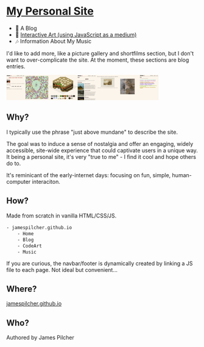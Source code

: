 # [My Personal Site](https://jamespilcher.github.io)

- 📝 A Blog 
- 🎨 [Interactive Art (using JavaScript as a medium)](https://jamespilcher.github.io/codeArt)
- 🎶 Information About My Music 


I'd like to add more, like a picture gallery and shortfilms section, but I don't want to over-complicate the site. At the moment, these sections are blog entries.

 <img src="readme-res/sitescreenshots.png" alt="site pics" width="400">

## Why?

I typically use the phrase "just above mundane" to describe the site.

The goal was to induce a sense of nostalgia and offer an engaging, widely accessible, site-wide experience that could captivate users in a unique way. It being a personal site, it's very "true to me" - I find it cool and hope others do to.

It's reminicant of the early-internet days: focusing on fun, simple, human-computer interaciton.

## How?

Made from scratch in vanilla HTML/CSS/JS.

```
- jamespilcher.github.io
    - Home
    - Blog
    - CodeArt
    - Music
```

If you are curious, the navbar/footer is dynamically created by linking a JS file to each page. Not ideal but convenient...

## Where?

[jamespilcher.github.io](https://jamespilcher.github.io)

## Who?
Authored by James Pilcher
